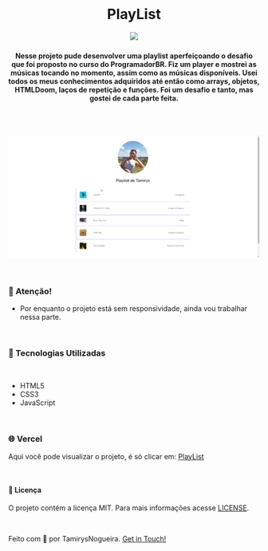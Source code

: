 
<h1 align="center">
    <br>
    <br>
    PlayList
</h1>

<p align="center">
    <a href="https://github.com/tamirysnogueira/PlayList/blob/master/LICENSE">
        <img src="https://img.shields.io/badge/License-MIT-yellow.svg">
    </a>    
</p>

<h4 align="center">
    Nesse projeto pude desenvolver uma playlist aperfeiçoando o desafio que foi proposto no curso do ProgramadorBR. Fiz um player e mostrei as músicas tocando no momento, assim como as músicas disponíveis. Usei todos os meus conhecimentos adquiridos até então como arrays, objetos, HTMLDoom, laços de repetição e funções. Foi um desafio e tanto, mas gostei de cada parte feita.
</h4>
<br>
<p align="center">
    <br>
    <img src="github/desktop.gif" width='800px'>

</p>
<br>

### 🚧 Atenção!
- Por enquanto o projeto está  sem responsividade, ainda vou trabalhar nessa parte.

<br>

### 🚀 Tecnologias Utilizadas
<br>

- HTML5
- CSS3
- JavaScript

<br>

### 🌐 Vercel
Aqui você pode visualizar o projeto, é só clicar em:
[PlayList](https://play-list-bay.vercel.app/)

<br> 

#### 📝 Licença
O projeto contém a licença MIT. Para mais informações acesse [LICENSE](https://github.com/tamirysnogueira/PlayList/blob/master/LICENSE).

<br>

Feito com 💖 por TamirysNogueira. [Get in Touch!](https://www.linkedin.com/in/tamirys-nogueira-346958205/)